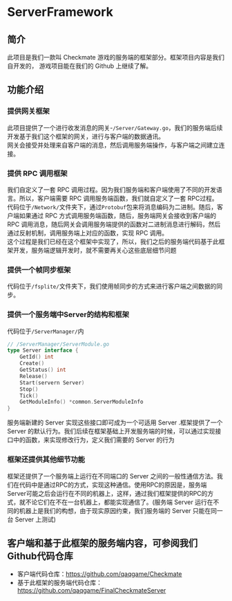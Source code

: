 # ServerFramework

## 简介
此项目是我们一款叫 Checkmate 游戏的服务端的框架部分。框架项目内容是我们自开发的， 游戏项目能在我们的 Github 上继续了解。

## 功能介绍
### 提供网关框架
此项目提供了一个进行收发消息的网关-`/Server/Gateway.go`，我们的服务端后续开发基于我们这个框架的网关，进行与客户端的数据通讯。  
网关会接受并处理来自客户端的消息，然后调用服务端操作，与客户端之间建立连接。

### 提供 RPC 调用框架
我们自定义了一套 RPC 调用过程。因为我们服务端和客户端使用了不同的开发语言。所以，客户端需要 RPC 调用服务端函数，我们就自定义了一套 RPC过程。  
代码位于`/Network/`文件夹下，通过`Protobuf`包来将消息编码为二进制。随后，客户端如果通过 RPC 方式调用服务端函数，随后，服务端网关会接收到客户端的 RPC 调用消息，随后网关会调用服务端提供的函数对二进制消息进行解码，然后通过反射机制，调用服务端上对应的函数，实现 RPC 调用。  
这个过程是我们已经在这个框架中实现了，所以，我们之后的服务端代码基于此框架开发，服务端逻辑开发时，就不需要再关心这些底层细节问题

### 提供一个帧同步框架
代码位于`/fsplite/`文件夹下，我们使用帧同步的方式来进行客户端之间数据的同步。

### 提供一个服务端中Server的结构和框架
代码位于`/ServerManager/`内  
```go
// /ServerManager/ServerModule.go
type Server interface {
	GetId() int
	Create()
	GetStatus() int
	Release()
	Start(servern Server)
	Stop()
	Tick()
	GetModuleInfo() *common.ServerModuleInfo
}
```
服务端新建的 Server 实现这些接口即可成为一个可适用 Server .框架提供了一个 Server 的默认行为。我们后续在框架基础上开发服务端的时候，可以通过实现接口中的函数，来实现修改行为，定义我们需要的 Server 的行为

### 框架还提供其他细节功能
框架还提供了一个服务端上运行在不同端口的 Server 之间的一般性通信方法。我们在代码中是通过RPC的方式，实现这种通信。使用RPC的原因是，服务端Server可能之后会运行在不同的机器上，这样，通过我们框架提供的RPC的方式，就不论它们在不在一台机器上，都能实现通信了。(服务端 Server 运行在不同的机器上是我们的构想，由于现实原因约束，我们服务端的 Server 只能在同一台 Server 上测试)

## 客户端和基于此框架的服务端内容，可参阅我们Github代码仓库
* 客户端代码仓库：https://github.com/qaqgame/Checkmate
* 基于此框架的服务端代码仓库：https://github.com/qaqgame/FinalCheckmateServer
